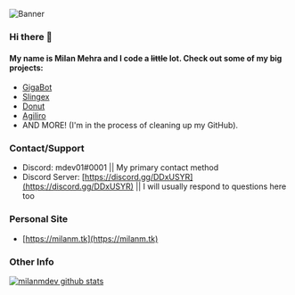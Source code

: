 ![Banner](https://cdn.milanm.tk/banners/reheader.png)

### Hi there 👋

#### My name is Milan Mehra and I code a ~~little~~ lot. Check out some of my big projects:

- [GigaBot](https://gigabot.ml)
- [Slingex](https://slingexdev.ga)
- [Donut](https://discord.gg/uMGnXyQ)
- [Agiliro](https://agiliro.gq)
- AND MORE! (I'm in the process of cleaning up my GitHub).

### Contact/Support

- Discord: mdev01#0001 || My primary contact method
- Discord Server: [https://discord.gg/DDxUSYR](https://discord.gg/DDxUSYR) || I will usually respond to questions here too

### Personal Site

- [https://milanm.tk](https://milanm.tk)

### Other Info
[![milanmdev github stats](https://github-readme-stats.vercel.app/api?username=milanmdev)](https://github.com/anuraghazra/github-readme-stats)

<!--
**mdev01real/mdev01real** is a ✨ _special_ ✨ repository because its `README.md` (this file) appears on your GitHub profile.

Here are some ideas to get you started:

- 🔭 I’m currently working on ...
- 🌱 I’m currently learning ...
- 👯 I’m looking to collaborate on ...
- 🤔 I’m looking for help with ...
- 💬 Ask me about ...
- 📫 How to reach me: ...
- 😄 Pronouns: ...
- ⚡ Fun fact: ...
-->

